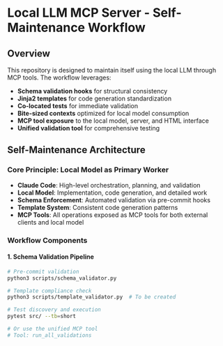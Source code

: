# Local LLM MCP Server - Self-Maintenance Workflow

## Overview

This repository is designed to maintain itself using the local LLM through MCP tools. The workflow leverages:
- **Schema validation hooks** for structural consistency
- **Jinja2 templates** for code generation standardization
- **Co-located tests** for immediate validation
- **Bite-sized contexts** optimized for local model consumption
- **MCP tool exposure** to the local model, server, and HTML interface
- **Unified validation tool** for comprehensive testing

## Self-Maintenance Architecture

### Core Principle: Local Model as Primary Worker
- **Claude Code**: High-level orchestration, planning, and validation
- **Local Model**: Implementation, code generation, and detailed work
- **Schema Enforcement**: Automated validation via pre-commit hooks
- **Template System**: Consistent code generation patterns
- **MCP Tools**: All operations exposed as MCP tools for both external clients and local model

### Workflow Components

#### 1. Schema Validation Pipeline
```bash
# Pre-commit validation
python3 scripts/schema_validator.py

# Template compliance check
python3 scripts/template_validator.py  # To be created

# Test discovery and execution
pytest src/ --tb=short

# Or use the unified MCP tool
# Tool: run_all_validations
